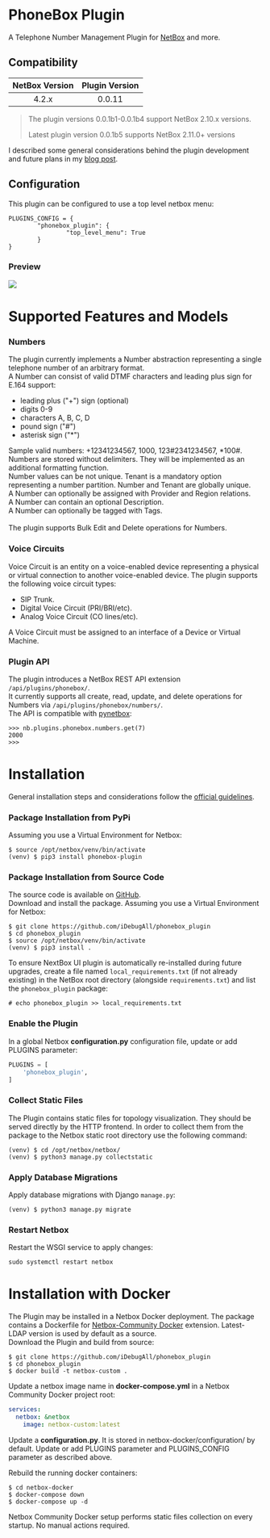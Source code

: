 # PhoneBox Plugin

A Telephone Number Management Plugin for [NetBox](https://github.com/netbox-community/netbox) and more.

## Compatibility

| NetBox Version      | Plugin Version |
|:-------------------:|:--------------:|
|      4.2.x          |     0.0.11     |

>The plugin versions 0.0.1b1-0.0.1b4 support NetBox 2.10.x versions.
>
>Latest plugin version 0.0.1b5 supports NetBox 2.11.0+ versions

I described some general considerations behind the plugin development and future plans in my [blog post](https://idebugall.github.io/phonebox-init/).


## Configuration

This plugin can be configured to use a top level netbox menu:
```
PLUGINS_CONFIG = {
        "phonebox_plugin": {
                "top_level_menu": True
        }
}
```

### Preview

![](docs/media/preview_01.png)


# Supported Features and Models

### Numbers

The plugin currently implements a Number abstraction representing a single telephone number of an arbitrary format.<br/>
A Number can consist of valid DTMF characters and leading plus sign for E.164 support:
  - leading plus ("+") sign (optional)
  - digits 0-9
  - characters A, B, C, D
  - pound sign ("#")
  - asterisk sign ("*")

Sample valid numbers: +12341234567, 1000, 123#2341234567, *100#.<br/>
Numbers are stored without delimiters. They will be implemented as an additional formatting function.<br/>
Number values can be not unique.
Tenant is a mandatory option representing a number partition. Number and Tenant are globally unique.<br/>
A Number can optionally be assigned with Provider and Region relations.<br/>
A Number can contain an optional Description.<br/>
A Number can optionally be tagged with Tags.<br/>
<br/>
The plugin supports Bulk Edit and Delete operations for Numbers.

### Voice Circuits

Voice Circuit is an entity on a voice-enabled device representing a physical or virtual connection to another voice-enabled device.
The plugin supports the following voice circuit types:
- SIP Trunk.
- Digital Voice Circuit (PRI/BRI/etc).
- Analog Voice Circuit (CO lines/etc).

A Voice Circuit must be assigned to an interface of a Device or Virtual Machine.

### Plugin API

The plugin introduces a NetBox REST API extension `/api/plugins/phonebox/`.<br/>
It currently supports all create, read, update, and delete operations for Numbers via `/api/plugins/phonebox/numbers/`.<br/>
The API is compatible with [pynetbox](https://github.com/digitalocean/pynetbox):
```
>>> nb.plugins.phonebox.numbers.get(7)
2000
>>> 
```

# Installation

General installation steps and considerations follow the [official guidelines](https://netbox.readthedocs.io/en/stable/plugins/).

### Package Installation from PyPi

Assuming you use a Virtual Environment for Netbox:
```
$ source /opt/netbox/venv/bin/activate
(venv) $ pip3 install phonebox-plugin
```

### Package Installation from Source Code
The source code is available on [GitHub](https://github.com/iDebugAll/phonebox_plugin).<br/>
Download and install the package. Assuming you use a Virtual Environment for Netbox:
```
$ git clone https://github.com/iDebugAll/phonebox_plugin
$ cd phonebox_plugin
$ source /opt/netbox/venv/bin/activate
(venv) $ pip3 install .
```

To ensure NextBox UI plugin is automatically re-installed during future upgrades, create a file named `local_requirements.txt` (if not already existing) in the NetBox root directory (alongside `requirements.txt`) and list the `phonebox_plugin` package:

```no-highlight
# echo phonebox_plugin >> local_requirements.txt
```

### Enable the Plugin
In a global Netbox **configuration.py** configuration file, update or add PLUGINS parameter:
```python
PLUGINS = [
    'phonebox_plugin',
]
```

### Collect Static Files
The Plugin contains static files for topology visualization. They should be served directly by the HTTP frontend. In order to collect them from the package to the Netbox static root directory use the following command:
```
(venv) $ cd /opt/netbox/netbox/
(venv) $ python3 manage.py collectstatic
```

### Apply Database Migrations

Apply database migrations with Django `manage.py`:
```
(venv) $ python3 manage.py migrate
```

### Restart Netbox
Restart the WSGI service to apply changes:
```
sudo systemctl restart netbox
```

# Installation with Docker
The Plugin may be installed in a Netbox Docker deployment. 
The package contains a Dockerfile for [Netbox-Community Docker](https://github.com/netbox-community/netbox-docker) extension. Latest-LDAP version is used by default as a source.<br/>
Download the Plugin and build from source:
```
$ git clone https://github.com/iDebugAll/phonebox_plugin
$ cd phonebox_plugin
$ docker build -t netbox-custom .
```
Update a netbox image name in **docker-compose.yml** in a Netbox Community Docker project root:
```yaml
services:
  netbox: &netbox
    image: netbox-custom:latest
```
Update a **configuration.py**. It is stored in netbox-docker/configuration/ by default. Update or add PLUGINS parameter and PLUGINS_CONFIG parameter as described above.

Rebuild the running docker containers:
```
$ cd netbox-docker
$ docker-compose down
$ docker-compose up -d
```
Netbox Community Docker setup performs static files collection on every startup. No manual actions required.
